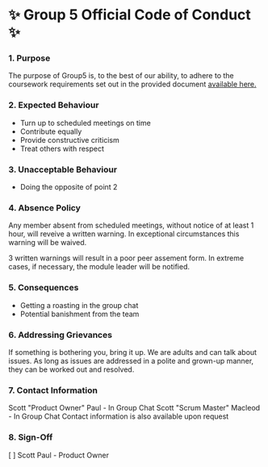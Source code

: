 # :sparkles: **Group 5 Official Code of Conduct** :sparkles:
### 1. Purpose
The purpose of Group5 is, to the best of our ability, to adhere to the coursework requirements set out in the provided document [available here.](https://github.com/Kevin-Sim/set08103/tree/master/assessment)

### 2. Expected Behaviour
- Turn up to scheduled meetings on time
- Contribute equally
- Provide constructive criticism
- Treat others with respect

### 3. Unacceptable Behaviour
- Doing the opposite of point 2

### 4. Absence Policy
Any member absent from scheduled meetings, without notice of at least 1 hour, will reveive a written warning. In exceptional circumstances this warning will be waived.

3 written warnings will result in a poor peer assement form. In extreme cases, if necessary, the module leader will be notified.

### 5. Consequences
- Getting a roasting in the group chat
- Potential banishment from the team

### 6. Addressing Grievances
If something is bothering you, bring it up. We are adults and can talk about issues. As long as issues are addressed in a polite and grown-up manner, they can be worked out and resolved.

### 7. Contact Information
Scott "Product Owner" Paul - In Group Chat
Scott "Scrum Master" Macleod - In Group Chat
Contact information is also available upon request

### 8. Sign-Off
[ ] Scott Paul - Product Owner
